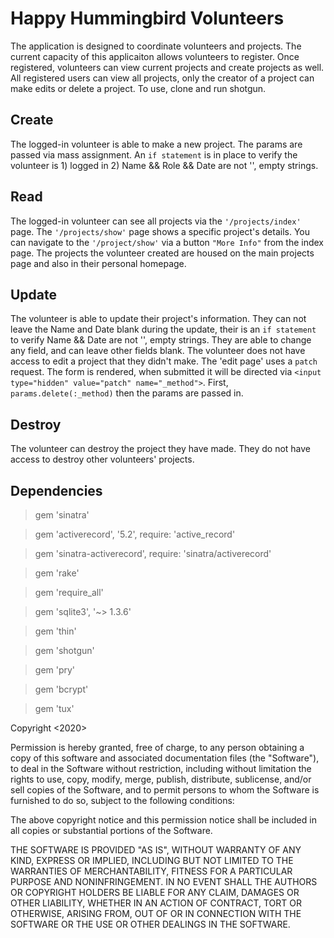 # Happy Hummingbird Volunteers

The application is designed to coordinate volunteers and projects. The current capacity of this applicaiton allows volunteers to register. Once registered, volunteers can view current projects and create projects as well. All registered users can view all projects, only the creator of a project can make edits or delete a project. To use, clone and run shotgun.

## Create

The logged-in volunteer is able to make a new project. The params are passed via mass assignment. An `if statement` is in place to verify the volunteer is 1) logged in 2) Name && Role && Date are not '', empty strings.

## Read

The logged-in volunteer can see all projects via the `'/projects/index'` page. The `'/projects/show'` page shows a specific project's details. You can navigate to the `'/project/show'` via a button `"More Info"` from the index page. The projects the volunteer created are housed on the main projects page and also in their personal homepage.

## Update

The volunteer is able to update their project's information. They can not leave the Name and Date blank during the update, their is an `if statement` to verify Name && Date are not '', empty strings. They are able to change any field, and can leave other fields blank. The volunteer does not have access to edit a project that they didn't make. The 'edit page' uses a `patch` request. The form is rendered, when submitted it will be directed via `<input type="hidden" value="patch" name="_method">`. First, `params.delete(:_method)` then the params are passed in.

## Destroy

The volunteer can destroy the project they have made. They do not have access to destroy other volunteers' projects.

## Dependencies

> gem 'sinatra'

> gem 'activerecord', '5.2', require: 'active_record'

> gem 'sinatra-activerecord', require: 'sinatra/activerecord'

> gem 'rake'

> gem 'require_all'

> gem 'sqlite3', '~> 1.3.6'

> gem 'thin'

> gem 'shotgun'

> gem 'pry'

> gem 'bcrypt'

> gem 'tux'

Copyright <2020> <lilleydev>

Permission is hereby granted, free of charge, to any person obtaining a copy of this software and associated documentation files (the "Software"), to deal in the Software without restriction, including without limitation the rights to use, copy, modify, merge, publish, distribute, sublicense, and/or sell copies of the Software, and to permit persons to whom the Software is furnished to do so, subject to the following conditions:

The above copyright notice and this permission notice shall be included in all copies or substantial portions of the Software.

THE SOFTWARE IS PROVIDED "AS IS", WITHOUT WARRANTY OF ANY KIND, EXPRESS OR IMPLIED, INCLUDING BUT NOT LIMITED TO THE WARRANTIES OF MERCHANTABILITY, FITNESS FOR A PARTICULAR PURPOSE AND NONINFRINGEMENT. IN NO EVENT SHALL THE AUTHORS OR COPYRIGHT HOLDERS BE LIABLE FOR ANY CLAIM, DAMAGES OR OTHER LIABILITY, WHETHER IN AN ACTION OF CONTRACT, TORT OR OTHERWISE, ARISING FROM, OUT OF OR IN CONNECTION WITH THE SOFTWARE OR THE USE OR OTHER DEALINGS IN THE SOFTWARE.
